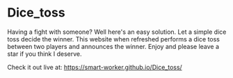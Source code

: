 # Dice_toss
Having a fight with someone? Well here's an easy solution. Let a simple dice toss decide the winner.
This website when refreshed performs a dice toss between two players and announces the winner.
Enjoy and please leave a star if you think I deserve.

Check it out live at: https://smart-worker.github.io/Dice_toss/
